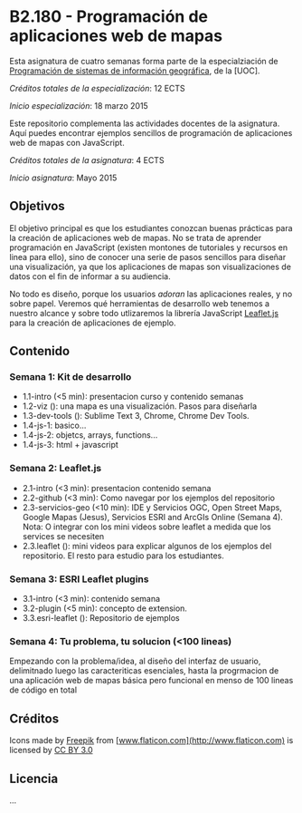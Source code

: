 # B2.180 - Programación de aplicaciones web de mapas

Esta asignatura de cuatro semanas forma parte de la especialziación de [Programación de sistemas de información geográfica](http://estudios.uoc.edu/es/masters-posgrados-especializaciones/especializacion/informatica-multimedia-telecomunicacion/programacion-desarrollo-sistemas-informacion-geografica/), de la [UOC]. 

*Créditos totales de la especialización*: 12 ECTS

*Inicio especialización*: 18 marzo 2015

Este repositorio complementa las actividades docentes de la asignatura. Aquí puedes encontrar ejemplos sencillos de programación de aplicaciones web de mapas con JavaScript.  

*Créditos totales de la asignatura*: 4 ECTS

*Inicio asignatura*: Mayo 2015 

## Objetivos
El objetivo principal es que los estudiantes conozcan buenas prácticas para la creación de aplicaciones web de mapas. No se trata de aprender programación  en JavaScript (existen montones de tutoriales y recursos en linea para ello), sino de conocer una serie de pasos sencillos para diseñar una visualización, ya que los aplicaciones de mapas son visualizaciones de datos con el fin de informar a su audiencia. 

No todo es diseño, porque los usuarios *adoran* las aplicaciones reales, y no sobre papel. Veremos qué herramientas de desarrollo web tenemos a nuestro alcance y sobre todo utlizaremos la librería JavaScript [Leaflet.js](http://leafletjs.com/) para la creación de aplicaciones de ejemplo.  

## Contenido

### Semana 1: Kit de desarrollo
* 1.1-intro (<5 min): presentacion curso y contenido semanas
* 1.2-viz (): una mapa es una visualización. Pasos para diseñarla
* 1.3-dev-tools (): Sublime Text 3, Chrome, Chrome Dev Tools. 
* 1.4-js-1: basico...
* 1.4-js-2: objetcs, arrays, functions...
* 1.4-js-3: html + javascript

### Semana 2: Leaflet.js 
* 2.1-intro (<3 min): presentacion contenido semana
* 2.2-github (<3 min): Como navegar por los ejemplos del repositorio 
* 2.3-servicios-geo (<10 min): IDE y Servicios OGC, Open Street Maps, Google Mapas (Jesus), Servicios ESRI and ArcGIs Online (Semana 4). Nota: O integrar con los mini videos sobre leaflet a medida que los services se necesiten 
* 2.3.leaflet (): mini videos para explicar algunos de los ejemplos del repositorio. El resto para estudio para los estudiantes.

### Semana 3: ESRI Leaflet plugins
* 3.1-intro (<3 min): contenido semana 
* 3.2-plugin (<5 min): concepto de extension.
* 3.3.esri-leaflet (): Repositorio de ejemplos

### Semana 4: Tu problema, tu solucion (<100 lineas) 
Empezando con la problema/idea, al diseño del interfaz de usuario, delimitnado luego las caracteriticas esenciales, hasta la progrmacion de una aplicación web de mapas básica pero funcional en menso de 100 lineas de código en total


## Créditos
Icons made by [Freepik](http://www.flaticon.com/authors/freepik) from [www.flaticon.com](http://www.flaticon.com) is licensed by [CC BY 3.0](http://creativecommons.org/licenses/by/3.0/")

## Licencia
...



